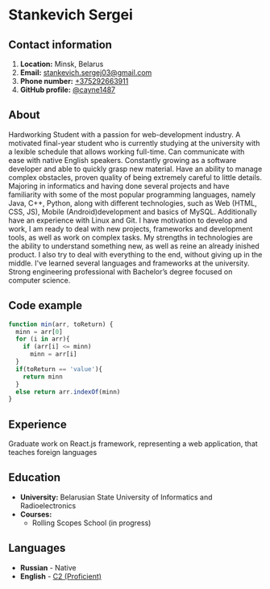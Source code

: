# Stankevich Sergei

## Contact information

1. **Location:** Minsk, Belarus
2. **Email:** [stankevich.sergej03@gmail.com](mailto:stankevich.sergej03@gmail.com)
3. **Phone number:** [+375292663911](tel:375292663911)
4. **GitHub profile:** [@cayne1487](https://github.com/cayne1487)

## About

Hardworking Student with a passion for web-development industry. A motivated final-year student who is currently studying at the university with a lexible schedule that allows working full-time. Can communicate with ease with native English speakers. Constantly growing as a software developer and able to quickly grasp new material. Have an ability to manage complex obstacles, proven quality of being extremely careful to little details. Majoring in informatics and having done several projects and have familiarity with some of the most popular programming languages, namely Java, C++, Python, along with different technologies, such as Web (HTML, CSS, JS), Mobile (Android)development and
basics of MySQL. Additionally have an experience with Linux and Git. I have motivation to develop and work, I am ready to deal with new projects, frameworks and development tools, as well as work on complex tasks. My strengths in technologies are the ability to understand something new, as well as reine an already inished product. I also try to deal with everything to the end, without giving up in the middle. I've learned several languages and frameworks at the university. Strong engineering professional with Bachelor’s degree focused on computer science.

## Code example

```javascript
function min(arr, toReturn) {
  minn = arr[0]
  for (i in arr){
    if (arr[i] <= minn)
      minn = arr[i]
  }
  if(toReturn == 'value'){
    return minn
  }
  else return arr.indexOf(minn)
}
```

## Experience

Graduate work on React.js framework, representing a web application, that teaches foreign languages

## Education

- **University:** Belarusian State University of Informatics and Radioelectronics
- **Courses:**
    - Rolling Scopes School (in progress)

## Languages
- **Russian** - Native
- **English** - [C2 (Proficient)](https://cert.efset.org/4n73g6) 